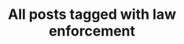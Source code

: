---
layout: tag
title: "All posts tagged with law enforcement"
permalink: /weblog/tags/law-enforcement/
taxonomy: law enforcement
---